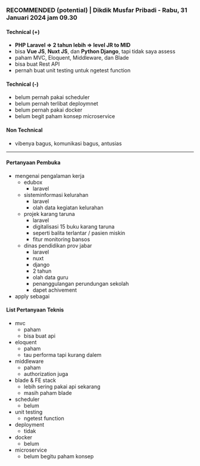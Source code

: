 ### RECOMMENDED (potential) | Dikdik Musfar Pribadi - Rabu, 31 Januari 2024 jam 09.30


#### Technical (+) 

- **PHP Laravel => 2 tahun lebih => level JR to MID**  
- bisa **Vue JS**, **Nuxt JS**, dan **Python Django**, tapi tidak saya assess 
- paham MVC, Eloquent, Middleware, dan Blade
- bisa buat Rest API
- pernah buat unit testing untuk ngetest function

#### Technical (-)  

- belum pernah pakai scheduler
- belum pernah terlibat deploymnet
- belum pernah pakai docker
- belum begit paham konsep microservice

#### Non Technical  

- vibenya bagus, komunikasi bagus, antusias

---

#### Pertanyaan Pembuka

- mengenai pengalaman kerja  
	- edubox
		- laravel
	- sisteminformasi kelurahan
		- laravel
		- olah data kegiatan kelurahan
	- projek karang taruna
		- laravel
		- digitalisasi 15 buku karang taruna
		- seperti balita terlantar / pasien miskin
		- fitur monitoring bansos
	- dinas pendidikan prov jabar
		- laravel
		- nuxt
		- django
		- 2 tahun
		- olah data guru
		- penanggulangan perundungan sekolah
		- dapet achivement 
- apply sebagai


#### List Pertanyaan Teknis

- mvc
	- paham
	- bisa buat api
- eloquent
	- paham
	- tau performa tapi kurang dalem
- middleware
	- paham
	- authorization juga
- blade & FE stack
	- lebih sering pakai api sekarang
	- masih paham blade
- scheduler
	- belum
- unit testing
	- ngetest function
- deployment
	- tidak
- docker
	- belum
- microservice
	- belum begitu paham konsep